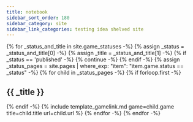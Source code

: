 ```yaml
---
title: notebook
sidebar_sort_order: 180
sidebar_category: site
sidebar_link_categories: testing idea shelved site
---
```

{% for _status_and_title in site.game_statuses -%}
{%   assign _status = _status_and_title[0] -%}
{%   assign _title = _status_and_title[1] -%}
{%   if _status == 'published' -%}
{%     continue -%}
{%   endif -%}
{%   assign _status_pages = site.pages | where_exp: "item": "item.game.status == _status" -%}
{%   for child in _status_pages -%}
{%     if forloop.first -%}

## {{ _title }}

{%     endif -%}
{%     include template_gamelink.md game=child.game title=child.title url=child.url %}
{%   endfor -%}
{% endfor -%}
